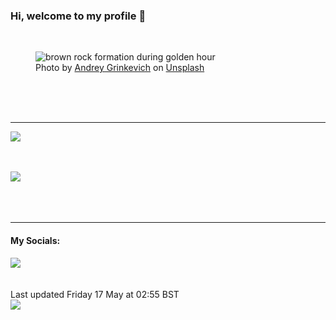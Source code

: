 <h3>Hi, welcome to my profile 👋</h3>

<br />
<figure>
  <img
    src="https://images.unsplash.com/photo-1504282706065-f5866e9cbeeb?crop=entropy&cs=tinysrgb&fit=max&fm=jpg&ixid=M3wyNzQ3MDB8MHwxfHJhbmRvbXx8fHx8fHx8fDE3MTU5MDc1MzN8&ixlib=rb-4.0.3&q=80&w=1080&auto=format"
    alt="brown rock formation during golden hour" 
  />
  <figcaption>Photo by <a
    href="https://unsplash.com/@grin?utm_source=Profile%20readme&utm_medium=referral">Andrey Grinkevich</a> on <a
    href="https://unsplash.com/?utm_source=Profile%20readme&utm_medium=referral">Unsplash</a></figcaption>
</figure>




  <br /><br /><br />

<hr />
<img
  src="https://github-readme-stats.vercel.app/api?username=shanelucy&show_icons=true&theme=calm"
/>
<br /><br /><br />

<img 
  src="https://github-readme-stats.vercel.app/api/top-langs/?username=shanelucy&theme=calm"
/>
<br /><br /><br /><br />
<hr />
<h4>My Socials:</h4>
<a href="https://uk.linkedin.com/in/shane-lucy-4735b616a">
  <img
    src="https://img.shields.io/badge/linkedin%20-%230077B5.svg?&style=for-the-badge&logo=linkedin&logoColor=white"
  />
</a>
<br /><br /><br />
Last updated Friday 17 May at 02:55 BST
<br />
<img
  src="https://github.com/ShaneLucy/ShaneLucy/workflows/README%20build/badge.svg"
/>
